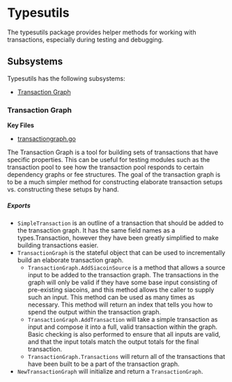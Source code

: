 # Typesutils

The typesutils package provides helper methods for working with transactions,
especially during testing and debugging.

## Subsystems

Typesutils has the following subsystems:
 - [Transaction Graph](#transaction-graph)

### Transaction Graph
**Key Files**
 - [transactiongraph.go](./transactiongraph.go)

The Transaction Graph is a tool for building sets of transactions that have
specific properties. This can be useful for testing modules such as the
transaction pool to see how the transaction pool responds to certain dependency
graphs or fee structures. The goal of the transaction graph is to be a much
simpler method for constructing elaborate transaction setups vs. constructing
these setups by hand.

##### Exports

 - `SimpleTransaction` is an outline of a transaction that should be added to
   the transaction graph. It has the same field names as a types.Transaction,
   however they have been greatly simplified to make building transactions
   easier.
 - `TransactionGraph` is the stateful object that can be used to incrementally
   build an elaborate transaction graph.
   - `TransactionGraph.AddSiacoinSource` is a method that allows a source input
	 to be added to the transaction graph. The transactions in the graph will
	 only be valid if they have some base input consisting of pre-existing
	 siacoins, and this method allows the caller to supply such an input. This
	 method can be used as many times as necessary. This method will return an
	 index that tells you how to spend the output within the transaction graph.
   - `TransactionGraph.AddTransaction` will take a simple transaction as input
	 and compose it into a full, valid transaction within the graph. Basic
	 checking is also performed to ensure that all inputs are valid, and that
	 the input totals match the output totals for the final transaction.
   - `TransactionGraph.Transactions` will return all of the transactions that
	 have been built to be a part of the transaction graph.
- `NewTransactionGraph` will initialize and return a `TransactionGraph`.

